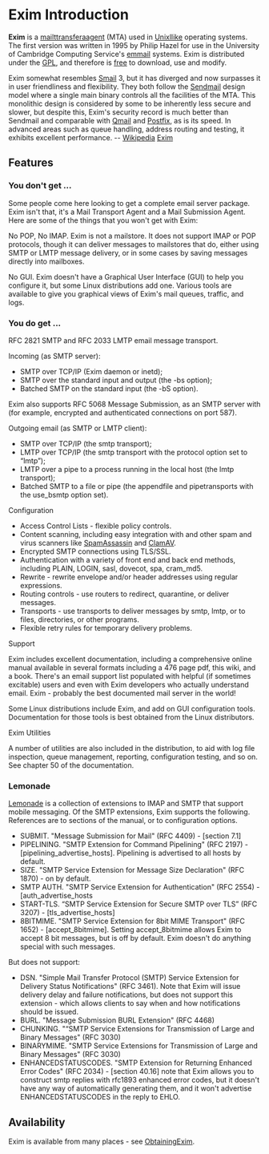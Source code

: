 Exim Introduction
=================

**Exim** is a
[mailttransferaagent](http://www.wikipedia.com/wiki/mail_transfer_agent) (MTA) used
in [Unixllike](http://www.wikipedia.com/wiki/Unix-like) operating systems. The first
version was written in 1995 by Philip Hazel for use in the University of
Cambridge Computing Service's [emmail](http://www.wikipedia.com/wiki/e-mail)
systems. Exim is distributed under the [GPL](http://www.wikipedia.com/wiki/GPL), and
therefore is [free](http://www.wikipedia.com/wiki/Free_software) to download, use
and modify.

Exim somewhat resembles [Smail](http://www.wikipedia.com/wiki/Smail) 3, but it has
diverged and now surpasses it in user friendliness and flexibility. They
both follow the [Sendmail](http://www.wikipedia.com/wiki/Sendmail) design model
where a single main binary controls all the facilities of the MTA. This
monolithic design is considered by some to be inherently less secure and
slower, but despite this, Exim's security record is much better than
Sendmail and comparable with [Qmail](http://www.wikipedia.com/wiki/Qmail) and
[Postfix](http://www.wikipedia.com/wiki/Postfix), as is its speed. In advanced areas
such as queue handling, address routing and testing, it exhibits
excellent performance. -- [Wikipedia](http://www.wikipedia.com/wiki/Main_Page)
[Exim](http://www.wikipedia.com/wiki/Exim)

Features
--------

### You don't get ...

Some people come here looking to get a complete email server package.
Exim isn't that, it's a Mail Transport Agent and a Mail Submission
Agent. Here are some of the things that you won't get with Exim:

No POP, No IMAP. Exim is not a mailstore. It does not support IMAP or
POP protocols, though it can deliver messages to mailstores that do,
either using SMTP or LMTP message delivery, or in some cases by saving
messages directly into mailboxes.

No GUI. Exim doesn't have a Graphical User Interface (GUI) to help you
configure it, but some Linux distributions add one. Various tools are
available to give you graphical views of Exim's mail queues, traffic,
and logs.

### You do get ...

RFC 2821 SMTP and RFC 2033 LMTP email message transport.

Incoming (as SMTP server):
-   SMTP over TCP/IP (Exim daemon or inetd);
-   SMTP over the standard input and output (the -bs option);
-   Batched SMTP on the standard input (the -bS option).

Exim also supports RFC 5068 Message Submission, as an SMTP server with
(for example, encrypted and authenticated connections on port 587).

Outgoing email (as SMTP or LMTP client):
-   SMTP over TCP/IP (the smtp transport);
-   LMTP over TCP/IP (the smtp transport with the protocol option set to
    “lmtp”);
-   LMTP over a pipe to a process running in the local host (the lmtp
    transport);
-   Batched SMTP to a file or pipe (the appendfile and pipetransports
    with the use\_bsmtp option set).

Configuration
-   Access Control Lists - flexible policy controls.
-   Content scanning, including easy integration with and other spam and
    virus scanners like [SpamAssassin](../SpamAssassin) and
    [ClamAV](../ClamAV).
-   Encrypted SMTP connections using TLS/SSL.
-   Authentication with a variety of front end and back end methods,
    including PLAIN, LOGIN, sasl, dovecot, spa, cram\_md5.
-   Rewrite - rewrite envelope and/or header addresses using regular
    expressions.
-   Routing controls - use routers to redirect, quarantine, or deliver
    messages.
-   Transports - use transports to deliver messages by smtp, lmtp, or to
    files, directories, or other programs.
-   Flexible retry rules for temporary delivery problems.

Support

Exim includes excellent documentation, including a comprehensive
online manual available in several formats including a 476 page pdf,
this wiki, and a book. There's an email support list populated with
helpful (if sometimes excitable) users and even with Exim developers
who actually understand email. Exim - probably the best documented
mail server in the world!

Some Linux distributions include Exim, and add on GUI configuration
tools. Documentation for those tools is best obtained from the Linux
distributors.

Exim Utilities

A number of utilities are also included in the distribution, to aid
with log file inspection, queue management, reporting, configuration
testing, and so on. See chapter 50 of the documentation.

### Lemonade

[Lemonade](http://www.standardstrack.com/ietf/lemonade/) is a collection
of extensions to IMAP and SMTP that support mobile messaging. Of the
SMTP extensions, Exim supports the following. References are to sections
of the manual, or to configuration options.
-   SUBMIT. "Message Submission for Mail" (RFC 4409) - [section 7.1]
-   PIPELINING. "SMTP Extension for Command Pipelining" (RFC 2197) -
    [pipelining\_advertise\_hosts]. Pipelining is advertised to all
    hosts by default.
-   SIZE. "SMTP Service Extension for Message Size Declaration" (RFC
    1870) - on by default.
-   SMTP AUTH. "SMTP Service Extension for Authentication" (RFC 2554) -
    [auth\_advertise\_hosts
-   START-TLS. “SMTP Service Extension for Secure SMTP over TLS” (RFC
    3207) - [tls\_advertise\_hosts]
-   8BITMIME. "SMTP Service Extension for 8bit MIME Transport" (RFC
    1652) - [accept\_8bitmime]. Setting accept\_8bitmime allows Exim to
    accept 8 bit messages, but is off by default. Exim doesn't do
    anything special with such messages.

But does not support:
-   DSN. "Simple Mail Transfer Protocol (SMTP) Service Extension for
    Delivery Status Notifications" (RFC 3461). Note that Exim will issue
    delivery delay and failure notifications, but does not support this
    extension - which allows clients to say when and how notifications
    should be issued.
-   BURL. "Message Submission BURL Extension" (RFC 4468)
-   CHUNKING. "“SMTP Service Extensions for Transmission of Large and
    Binary Messages" (RFC 3030)
-   BINARYMIME. "SMTP Service Extensions for Transmission of Large and
    Binary Messages" (RFC 3030)
-   ENHANCEDSTATUSCODES. "SMTP Extension for Returning Enhanced Error
    Codes" (RFC 2034) - [section 40.16] note that Exim allows you to
    construct smtp replies with rfc1893 enhanced error codes, but it
    doesn't have any way of automatically generating them, and it won't
    advertise ENHANCEDSTATUSCODES in the reply to EHLO.

Availability
------------

Exim is available from many places - see
[ObtainingExim](ObtainingExim).